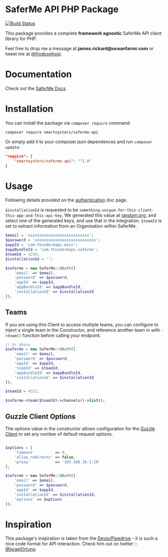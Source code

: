 # SaferMe API PHP Package

[![Build Status](https://app.travis-ci.com/SmartOysters/saferme-api.svg?branch=master)](https://app.travis-ci.com/SmartOysters/saferme-api)

This package provides a complete **framework agnostic** SaferMe API client library for PHP.

Feel free to drop me a message at __james.rickard@oceanfarmr.com__ or tweet me at [@frodosghost](https://twitter.com/frodosghost).

# Documentation

Check out the [SaferMe Docs](https://github.com/SaferMe/saferme-api-docs).

# Installation

You can install the package via `composer require` command:

```shell
composer require smartoysters/saferme-api
```

Or simply add it to your composer.json dependences and run `composer update`:

```json
"require": {
    "smartoysters/saferme-api": "^1.0"
}
```

# Usage

Following details provided on the [authentication](https://saferme.github.io/saferme-api-docs/sessions.html) doc page.

`$installationId` is requested to be `something-unique-for-this-client-this-app-and-this-api-key`. We generated this value at [random.org](https://www.random.org/strings/?num=10&len=20&digits=on&upperalpha=on&loweralpha=on&unique=on&format=html&rnd=new), and select one of the generated keys, and use that in the integration.
`$teamId` is set to extract information from an Organisation within SaferMe.

```php
$email = 'xxxxxxxxxxxxxxxxxxxxxxxxxxx';
$password = 'xxxxxxxxxxxxxxxxxxxxxxxxxxx';
$appId = 'com.thundermaps.main';
$appBundleId = 'com.thundermaps.saferme';
$teamId = 1234;
$installationId = '';

$saferme = new SaferMe::OAuth([
    'email' => $email,
    'password' => $password,
    'appId' => $appId,
    'appBundleId' => $appBundleId,
    'installationId' => $installationId
]);
```

## Teams

If you are using this Client to access multiple teams, you can configure to inject a single team in the Constructor, and reference another team in with `->team()` function before calling your endpoint.

```php
// As above
$saferme = new SaferMe::OAuth([
    'email' => $email,
    'password' => $password,
    'appId' => $appId,
    'teamId' => $teamId,
    'appBundleId' => $appBundleId,
    'installationId' => $installationId
]);

$teamId = 4321;

$saferme->team($teamId)->channels()->list();
```

## Guzzle Client Options

The options value in the constructor allows configuration for the [Guzzle Client](https://github.com/guzzle/guzzle/blob/master/src/Client.php#L27) to  set any number of default request options.

```php

$options = [
    'timeout'         => 0,
    'allow_redirects' => false,
    'proxy'           => '192.168.16.1:10'
];

$saferme = new SaferMe::OAuth([
    'email' => $email,
    'password' => $password,
    'appId' => $appId,
    'installationId' => $installationId,
    'options' => $options
]);
```

# Inspiration

This package's inspiration is taken from the [Devio/Pipedrive](https://github.com/IsraelOrtuno/pipedrive) - it is such a nice code format for API interaction. Check him out on twitter :: [@IsraelOrtuno](https://twitter.com/IsraelOrtuno).
